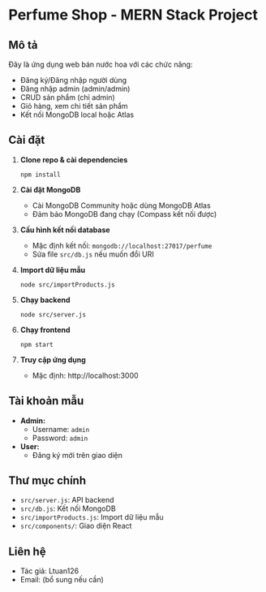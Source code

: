 # Perfume Shop - MERN Stack Project

## Mô tả
Đây là ứng dụng web bán nước hoa với các chức năng:
- Đăng ký/Đăng nhập người dùng
- Đăng nhập admin (admin/admin)
- CRUD sản phẩm (chỉ admin)
- Giỏ hàng, xem chi tiết sản phẩm
- Kết nối MongoDB local hoặc Atlas

## Cài đặt
1. **Clone repo & cài dependencies**
   ```
   npm install
   ```
2. **Cài đặt MongoDB**
   - Cài MongoDB Community hoặc dùng MongoDB Atlas
   - Đảm bảo MongoDB đang chạy (Compass kết nối được)

3. **Cấu hình kết nối database**
   - Mặc định kết nối: `mongodb://localhost:27017/perfume`
   - Sửa file `src/db.js` nếu muốn đổi URI

4. **Import dữ liệu mẫu**
   ```
   node src/importProducts.js
   ```

5. **Chạy backend**
   ```
   node src/server.js
   ```

6. **Chạy frontend**
   ```
   npm start
   ```

7. **Truy cập ứng dụng**
   - Mặc định: http://localhost:3000

## Tài khoản mẫu
- **Admin:**
  - Username: `admin`
  - Password: `admin`
- **User:**
  - Đăng ký mới trên giao diện

## Thư mục chính
- `src/server.js`: API backend
- `src/db.js`: Kết nối MongoDB
- `src/importProducts.js`: Import dữ liệu mẫu
- `src/components/`: Giao diện React

## Liên hệ
- Tác giả: Ltuan126
- Email: (bổ sung nếu cần)
